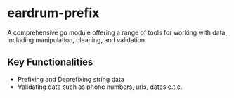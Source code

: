 # eardrum-prefix
A comprehensive go module offering a range of tools for working with data, including manipulation, cleaning, and validation.

## Key Functionalities 

- Prefixing and Deprefixing string data       
- Validating data such as phone numbers, urls, dates e.t.c.